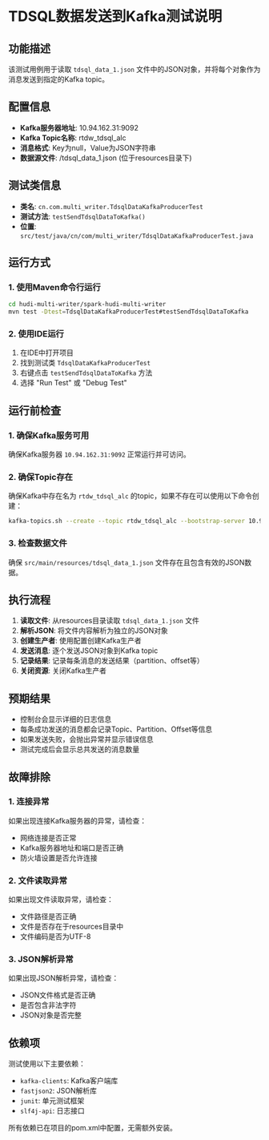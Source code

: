 # TDSQL数据发送到Kafka测试说明

## 功能描述
该测试用例用于读取 `tdsql_data_1.json` 文件中的JSON对象，并将每个对象作为消息发送到指定的Kafka topic。

## 配置信息
- **Kafka服务器地址**: 10.94.162.31:9092
- **Kafka Topic名称**: rtdw_tdsql_alc  
- **消息格式**: Key为null，Value为JSON字符串
- **数据源文件**: /tdsql_data_1.json (位于resources目录下)

## 测试类信息
- **类名**: `cn.com.multi_writer.TdsqlDataKafkaProducerTest`
- **测试方法**: `testSendTdsqlDataToKafka()`
- **位置**: `src/test/java/cn/com/multi_writer/TdsqlDataKafkaProducerTest.java`

## 运行方式

### 1. 使用Maven命令行运行
```bash
cd hudi-multi-writer/spark-hudi-multi-writer
mvn test -Dtest=TdsqlDataKafkaProducerTest#testSendTdsqlDataToKafka
```

### 2. 使用IDE运行
1. 在IDE中打开项目
2. 找到测试类 `TdsqlDataKafkaProducerTest`
3. 右键点击 `testSendTdsqlDataToKafka` 方法
4. 选择 "Run Test" 或 "Debug Test"

## 运行前检查

### 1. 确保Kafka服务可用
确保Kafka服务器 `10.94.162.31:9092` 正常运行并可访问。

### 2. 确保Topic存在
确保Kafka中存在名为 `rtdw_tdsql_alc` 的topic，如果不存在可以使用以下命令创建：
```bash
kafka-topics.sh --create --topic rtdw_tdsql_alc --bootstrap-server 10.94.162.31:9092 --partitions 3 --replication-factor 1
```

### 3. 检查数据文件
确保 `src/main/resources/tdsql_data_1.json` 文件存在且包含有效的JSON数据。

## 执行流程
1. **读取文件**: 从resources目录读取 `tdsql_data_1.json` 文件
2. **解析JSON**: 将文件内容解析为独立的JSON对象
3. **创建生产者**: 使用配置创建Kafka生产者
4. **发送消息**: 逐个发送JSON对象到Kafka topic
5. **记录结果**: 记录每条消息的发送结果（partition、offset等）
6. **关闭资源**: 关闭Kafka生产者

## 预期结果
- 控制台会显示详细的日志信息
- 每条成功发送的消息都会记录Topic、Partition、Offset等信息
- 如果发送失败，会抛出异常并显示错误信息
- 测试完成后会显示总共发送的消息数量

## 故障排除

### 1. 连接异常
如果出现连接Kafka服务器的异常，请检查：
- 网络连接是否正常
- Kafka服务器地址和端口是否正确
- 防火墙设置是否允许连接

### 2. 文件读取异常  
如果出现文件读取异常，请检查：
- 文件路径是否正确
- 文件是否存在于resources目录中
- 文件编码是否为UTF-8

### 3. JSON解析异常
如果出现JSON解析异常，请检查：
- JSON文件格式是否正确
- 是否包含非法字符
- JSON对象是否完整

## 依赖项
测试使用以下主要依赖：
- `kafka-clients`: Kafka客户端库
- `fastjson2`: JSON解析库  
- `junit`: 单元测试框架
- `slf4j-api`: 日志接口

所有依赖已在项目的pom.xml中配置，无需额外安装。 